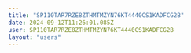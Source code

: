 ```yaml
---
title: "SP110TAR7RZE8ZTHMTMZYN76KT4440CS1KADFCG2B"
date: 2024-09-12T11:26:01.085Z
user: SP110TAR7RZE8ZTHMTMZYN76KT4440CS1KADFCG2B
layout: "users"
---
```

    